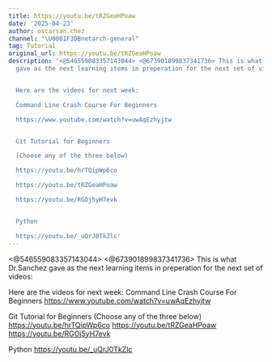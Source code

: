 ```yaml
---
title: https://youtu.be/tRZGeaHPoaw
date: '2025-04-23'
author: oscarsan.chez
channel: "\U0001F3DBnetarch-general"
tag: Tutorial
original_url: https://youtu.be/tRZGeaHPoaw
description: '<@546559083357143044> <@673901899837341736> This is what Dr.Sanchez
  gave as the next learning items in preperation for the next set of videos:


  Here are the videos for next week:

  Command Line Crash Course For Beginners

  https://www.youtube.com/watch?v=uwAqEzhyjtw


  Git Tutorial for Beginners

  (Choose any of the three below)

  https://youtu.be/hrTQipWp6co

  https://youtu.be/tRZGeaHPoaw

  https://youtu.be/RGOj5yH7evk


  Python

  https://youtu.be/_uQrJ0TkZlc'
---
```


<@546559083357143044> <@673901899837341736> This is what Dr.Sanchez gave as the next learning items in preperation for the next set of videos:

Here are the videos for next week:
Command Line Crash Course For Beginners
https://www.youtube.com/watch?v=uwAqEzhyjtw

Git Tutorial for Beginners
(Choose any of the three below)
https://youtu.be/hrTQipWp6co
https://youtu.be/tRZGeaHPoaw
https://youtu.be/RGOj5yH7evk

Python
https://youtu.be/_uQrJ0TkZlc